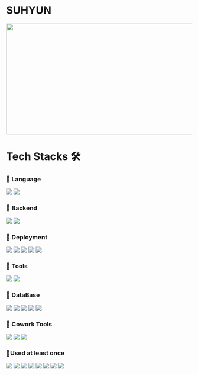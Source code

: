 # SUHYUN

<a href="https://github.com/devxb/gitanimals">
<img
src="https://render.gitanimals.org/farms/34suuuuu"
width="600"
height="300"
/>
</a>

# Tech Stacks :hammer_and_wrench:

### 📍 Language <br>
<img src="https://img.shields.io/badge/Java-007396?style=flat&logo=Java&logoColor=white"/> <img src="https://img.shields.io/badge/Python-3776AB?style=flat&logo=Python&logoColor=white">

### 📍 Backend <br>
<img src="https://img.shields.io/badge/Spring-6DB33F?style=flat&logo=Spring&logoColor=white"> <img src="https://img.shields.io/badge/SpringBoot-6DB33F?style=flat&logo=SpringBoot&logoColor=white">

### 📍 Deployment <br>
<img src="https://img.shields.io/badge/Docker-1572B6?style=flat&logo=Docker&logoColor=white"> <img src="https://img.shields.io/badge/kubernetes-326CE5?style=flat&logo=kubernetes&logoColor=white"> <img src="https://img.shields.io/badge/githubactions-2088FF?style=flat&logo=githubactions&logoColor=white"> <img src="https://img.shields.io/badge/amazonec2-FF9900?style=flat&logo=amazonec2&logoColor=white"> <img src="https://img.shields.io/badge/amazonroute53-8C4FFF?style=flat&logo=amazonroute53&logoColor=white">

### 📍 Tools <br>
<img src="https://img.shields.io/badge/IntelliJ-000000?style=style=flat&logo=IntelliJ IDEA&logoColor=white"> <img src="https://img.shields.io/badge/VSCode-007ACC?style=style=flat&logo=Visual Studio Code&logoColor=white">

### 📍 DataBase <br>
<img src="https://img.shields.io/badge/MongoDB-47A248?style=style=flat&logo=MongoDB&logoColor=white"> <img src="https://img.shields.io/badge/mysql-4479A1?style=style=flat&logo=mysql&logoColor=white"> <img src="https://img.shields.io/badge/redis-FF4438?style=style=flat&logo=redis&logoColor=white"> <img src="https://img.shields.io/badge/amazons3-569A31?style=flat&logo=amazons3&logoColor=white"> <img src="https://img.shields.io/badge/amazonrds-527FFF?style=flat&logo=amazonrds&logoColor=white">

### 📍 Cowork Tools <br>
<img src="https://img.shields.io/badge/Github-000000?style=flat&logo=github&logoColor=white"> <img src="https://img.shields.io/badge/Notion-000000?style=flat&logo=notion&logoColor=white"> <img src="https://img.shields.io/badge/Slack-4A154B?style=flat&logo=slack&logoColor=white">


### 📍Used at least once
<img src="https://img.shields.io/badge/javascript-F7DF1E?style=flat&logo=javascript&logoColor=black"> <img src="https://img.shields.io/badge/css-1572B6?style=flat&logo=css3&logoColor=white"> <img src="https://img.shields.io/badge/html-E34F26?style=flat&logo=html5&logoColor=white"> <img src="https://img.shields.io/badge/React-61DAFB?style=flat&logo=react&logoColor=white"> <img src="https://img.shields.io/badge/Nodejs-339933?style=flat&logo=Node.js&logoColor=white"> <img src="https://img.shields.io/badge/Linux-FCC624?style=flat&logo=Linux&logoColor=white"> <img src="https://img.shields.io/badge/vuetify-1867C0?style=flat&logo=vuetify&logoColor=white"> <img src="https://img.shields.io/badge/vuejs-4FC08D?style=flat&logo=vuedotjs&logoColor=white"> 

<br/>

</div>
